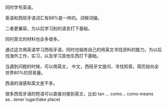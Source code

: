 同时学号英语。

英语和西班牙语词汇有88%是一样的。词根词缀。

二者更兼容，为以后学习别的语言打下基础。

同时英文的材料也会多很多。

通过这次用英语学习西班牙语，同时也锻炼自己的用英文寻找资料的能力。为以后找海外工作，实习，以及学习其他东西打下基础。

当遇到问题的时候，可以用英文， 中文，西班牙文提问，寻找知音。简历投向全世界80%的贸易量。

西语的语感和英文差不多。

很多西班牙语的短语可以直接对接到英文，比如 tan ... como... como means as...tener lugar\(take place\)

